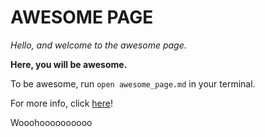 # AWESOME PAGE

*Hello, and welcome to the awesome page.*

**Here, you will be awesome.**

To be awesome, run `open awesome_page.md` in your terminal.

For more info, click [here](https://www.youtube.com/)!

Wooohoooooooooo
